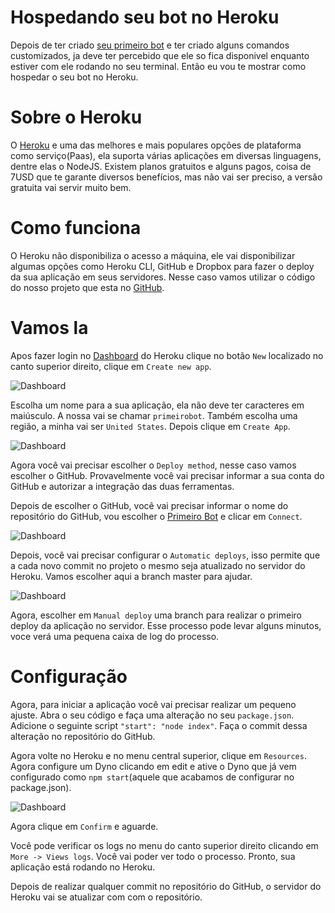 # Hospedando seu bot no Heroku

Depois de ter criado [seu primeiro bot](https://tableless.com.br/seu-primeiro-bot-para-o-telegram/) e ter criado alguns comandos customizados, ja deve ter percebido que ele so fica disponivel enquanto estiver com ele rodando no seu terminal. Então eu vou te mostrar como hospedar o seu bot no Heroku.

# Sobre o Heroku

O [Heroku](https://www.heroku.com/home) e uma das melhores e mais populares opções de plataforma como serviço(Paas), ela suporta várias aplicações em diversas linguagens, dentre elas o NodeJS. Existem planos gratuitos e alguns pagos, coisa de 7USD que te garante diversos benefícios, mas não vai ser preciso, a versão gratuita vai servir muito bem.

# Como funciona

O Heroku não disponibiliza o acesso a máquina, ele vai disponibilizar algumas opções como Heroku CLI, GitHub e Dropbox para fazer o deploy da sua aplicação em seus servidores. Nesse caso vamos utilizar o código do nosso projeto que esta no [GitHub](https://github.com/rafaelvicio/primeiro-bot).

# Vamos la

Apos fazer login no [Dashboard](https://dashboard.heroku.com/apps) do Heroku clique no botão `New` localizado no canto superior direito, clique em `Create new app`.

![Dashboard](http://i.imgur.com/VJY9uR7.png)

Escolha um nome para a sua aplicação, ela não deve ter caracteres em maiúsculo. A nossa vai se chamar `primeirobot`. Também escolha uma região, a minha vai ser `United States`. Depois clique em `Create App`.

![Dashboard](http://i.imgur.com/iPRRyht.png)

Agora você vai precisar escolher o `Deploy method`, nesse caso vamos escolher o GitHub. Provavelmente você vai precisar informar a sua conta do GitHub e autorizar a integração das duas ferramentas.

Depois de escolher o GitHub, você vai precisar informar o nome do repositório do GitHub, vou escolher o [Primeiro Bot](https://github.com/rafaelvicio/primeiro-bot) e clicar em `Connect`.

![Dashboard](http://i.imgur.com/qak3DQG.png)

Depois, você vai precisar configurar o `Automatic deploys`, isso permite que a cada novo commit no projeto o mesmo seja atualizado no servidor do Heroku. Vamos escolher aqui a branch master para ajudar.

![Dashboard](http://i.imgur.com/MZo6Gmt.png)

Agora, escolher em `Manual deploy` uma branch para realizar o primeiro deploy da aplicação no servidor. Esse processo pode levar alguns minutos, voce verá uma pequena caixa de log do processo.

# Configuração

Agora, para iniciar a aplicação você vai precisar realizar um pequeno ajuste. Abra o seu código e faça uma alteração no seu `package.json`. Adicione o seguinte script `"start": "node index"`. Faça o commit dessa alteração no repositório do GitHub.

Agora volte no Heroku e no menu central superior, clique em `Resources`. Agora configure um Dyno clicando em edit e ative o Dyno que já vem configurado como `npm start`(aquele que acabamos de configurar no package.json).

![Dashboard](http://i.imgur.com/MvHGC9V.png)

Agora clique em `Confirm` e aguarde.

Você pode verificar os logs no menu do canto superior direito clicando em `More -> Views logs`. Você vai poder ver todo o processo. Pronto, sua aplicação está rodando no Heroku.

Depois de realizar qualquer commit no repositório do GitHub, o servidor do Heroku vai se atualizar com com o repositório.

